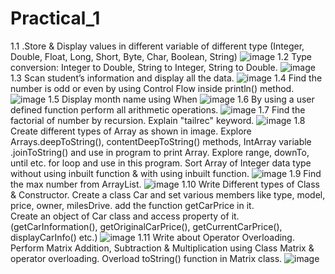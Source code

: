 # Practical_1
1.1 .Store & Display values in different variable of different type (Integer, Double, Float, Long, Short, Byte, Char, Boolean, String)
![image](https://user-images.githubusercontent.com/110654940/187057964-05610919-4f55-4adf-a8e1-e4a442466be1.png)
1.2 Type conversion:
Integer to Double, String to Integer, String to Double.
![image](https://user-images.githubusercontent.com/110654940/187058016-0d8fd809-54be-445c-b6fa-ee08aec77810.png)
1.3 Scan student’s information and display all the data.
![image](https://user-images.githubusercontent.com/110654940/187058100-f682bf09-b4fd-4d13-b5dd-aa77383e0b14.png)
1.4 Find the number is odd or even by using Control Flow inside println() method.
![image](https://user-images.githubusercontent.com/110654940/187058112-c09aa679-df46-4e45-9d0b-60622e923037.png)
1.5 Display month name using When
![image](https://user-images.githubusercontent.com/110654940/187058139-1b381021-48e3-4ea9-a4b4-8c571a489dec.png)
1.6 By using a user defined function perform all arithmetic operations.
![image](https://user-images.githubusercontent.com/110654940/187058159-953ac5ec-26f4-456f-b3c7-77024ee1d6dd.png)
1.7 Find the factorial of number by recursion. Explain "tailrec" keyword.
![image](https://user-images.githubusercontent.com/110654940/187058180-8d820980-3b95-440e-9cc5-2d97bca07e75.png)
1.8 Create different types of Array as shown in image. Explore Arrays.deepToString(), contentDeepToString() methods, IntArray variable .joinToString()  and use in program to print Array. 
Explore range, downTo, until etc. for loop and use in this program. Sort Array of Integer data type without using inbuilt function & with using inbuilt function.
![image](https://user-images.githubusercontent.com/110654940/187058211-0db74883-9ba9-4428-a7f8-99a5e237ab91.png)
1.9 Find the max number from ArrayList.
![image](https://user-images.githubusercontent.com/110654940/187058250-7f27be6e-8fc8-4b64-8257-c5d41b434469.png)
1.10 Write Different types of Class & Constructor. Create a class Car and set various members like type, model, price, owner, milesDrive. add the function getCarPrice in it. \
Create an object of Car class and access property of it. (getCarInformation(), getOriginalCarPrice(), getCurrentCarPrice(), displayCarInfo() etc.)
![image](https://user-images.githubusercontent.com/110654940/187058285-6d0e846d-6524-4d80-a894-0ec677b49f5c.png)
1.11 Write about Operator Overloading. Perform Matrix Addition, Subtraction & Multiplication using Class Matrix & operator overloading. 
Overload toString() function in Matrix class.
![image](https://user-images.githubusercontent.com/110654940/187058309-0fdf5222-7975-409a-8cd8-5322c2fa3bae.png)
